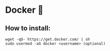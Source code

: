 # Docker :whale:

## How to install:
```
wget -qO- https://get.docker.com/ | sh
sudo usermod -aG docker <username> (optional)
```

